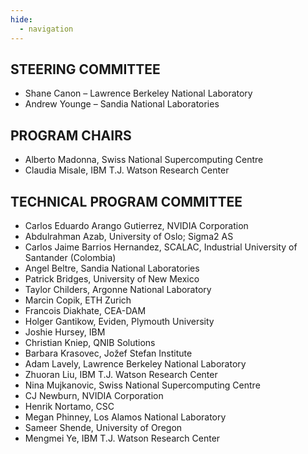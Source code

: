```yaml
---
hide:
  - navigation
---
```


## STEERING COMMITTEE
* Shane Canon – Lawrence Berkeley National Laboratory
* Andrew Younge – Sandia National Laboratories

## PROGRAM CHAIRS
* Alberto Madonna, Swiss National Supercomputing Centre
* Claudia Misale, IBM T.J. Watson Research Center


## TECHNICAL PROGRAM COMMITTEE

* Carlos Eduardo Arango Gutierrez, NVIDIA Corporation
* Abdulrahman Azab, University of Oslo; Sigma2 AS
* Carlos Jaime Barrios Hernandez, SCALAC, Industrial University of Santander (Colombia)
* Angel Beltre, Sandia National Laboratories
* Patrick Bridges, University of New Mexico
* Taylor Childers, Argonne National Laboratory
* Marcin Copik, ETH Zurich
* Francois Diakhate, CEA-DAM
* Holger Gantikow, Eviden, Plymouth University
* Joshie Hursey, IBM
* Christian Kniep, QNIB Solutions
* Barbara	Krasovec, Jožef Stefan Institute
* Adam Lavely, Lawrence Berkeley National Laboratory
* Zhuoran Liu, IBM T.J. Watson Research Center
* Nina Mujkanovic, Swiss National Supercomputing Centre
* CJ Newburn, NVIDIA Corporation
* Henrik Nortamo, CSC
* Megan Phinney, Los Alamos National Laboratory
* Sameer Shende, University of Oregon
* Mengmei Ye, IBM T.J. Watson Research Center
